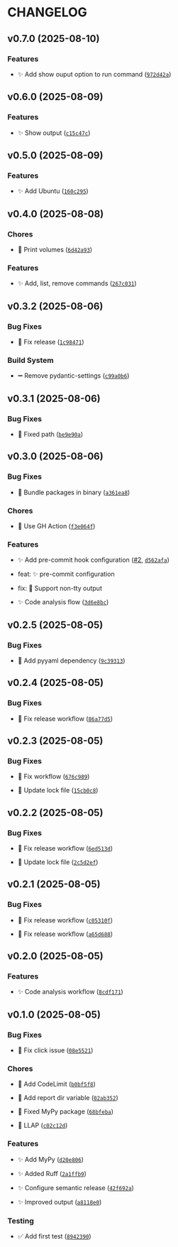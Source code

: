 # CHANGELOG


## v0.7.0 (2025-08-10)

### Features

- ✨ Add show ouput option to run command
  ([`972d42a`](https://github.com/getcapm/capm/commit/972d42ac8a55f83dacf9e04e6d97d341e4db09b1))


## v0.6.0 (2025-08-09)

### Features

- ✨ Show output
  ([`c15c47c`](https://github.com/getcapm/capm/commit/c15c47cf7d036bc99308446c4224b6d700825c2b))


## v0.5.0 (2025-08-09)

### Features

- ✨ Add Ubuntu
  ([`160c295`](https://github.com/getcapm/capm/commit/160c295864807892ef34807313f490d7c8edeb13))


## v0.4.0 (2025-08-08)

### Chores

- 🚧 Print volumes
  ([`6d42a93`](https://github.com/getcapm/capm/commit/6d42a93cf9a7809b448e5eebbc7a047053e9b49b))

### Features

- ✨ Add, list, remove commands
  ([`267c031`](https://github.com/getcapm/capm/commit/267c031f9eb33696253bd54aa5427e2058d21825))


## v0.3.2 (2025-08-06)

### Bug Fixes

- 🐛 Fix release
  ([`1c98471`](https://github.com/getcapm/capm/commit/1c98471ae1e621e638182bf8056bdb54527ed417))

### Build System

- ➖ Remove pydantic-settings
  ([`c99a0b6`](https://github.com/getcapm/capm/commit/c99a0b6b48142839ded8722d687ef65a1527a2a5))


## v0.3.1 (2025-08-06)

### Bug Fixes

- 🐛 Fixed path
  ([`be9e90a`](https://github.com/getcapm/capm/commit/be9e90a3808c046bf644ff84633d20d809b29298))


## v0.3.0 (2025-08-06)

### Bug Fixes

- 🐛 Bundle packages in binary
  ([`a361ea8`](https://github.com/getcapm/capm/commit/a361ea82c6fd35e27413ca772da7ccfcf6aad502))

### Chores

- 🚧 Use GH Action
  ([`f3e064f`](https://github.com/getcapm/capm/commit/f3e064f584603c59c9b634a943cbbfe44faae577))

### Features

- ✨ Add pre-commit hook configuration ([#2](https://github.com/getcapm/capm/pull/2),
  [`d562afa`](https://github.com/getcapm/capm/commit/d562afaf6754e0c9f46b935e9790e1edc1980936))

* feat: ✨ pre-commit configuration

* fix: 🐛 Support non-tty output

- ✨ Code analysis flow
  ([`3d6e8bc`](https://github.com/getcapm/capm/commit/3d6e8bcc9f4c8148265804ae7361ae2f2a995ffd))


## v0.2.5 (2025-08-05)

### Bug Fixes

- 🐛 Add pyyaml dependency
  ([`9c39313`](https://github.com/getcapm/capm/commit/9c393136a981243a95b16c88f4c0447572fc7bba))


## v0.2.4 (2025-08-05)

### Bug Fixes

- 🐛 Fix release workflow
  ([`86a77d5`](https://github.com/getcapm/capm/commit/86a77d57b7bab7561b850aa9950a1797f29fa11b))


## v0.2.3 (2025-08-05)

### Bug Fixes

- 🐛 Fix workflow
  ([`676c989`](https://github.com/getcapm/capm/commit/676c9895a64f2dad549d7e07f24d087d0b5e1916))

- 🐛 Update lock file
  ([`15cb0c8`](https://github.com/getcapm/capm/commit/15cb0c8b6ea0d8e591d51ba05cb29d2f4d630107))


## v0.2.2 (2025-08-05)

### Bug Fixes

- 🐛 Fix release workflow
  ([`6ed513d`](https://github.com/getcapm/capm/commit/6ed513da0b5d78c891b50a016872dcce83b457d6))

- 🐛 Update lock file
  ([`2c5d2ef`](https://github.com/getcapm/capm/commit/2c5d2ef777b4547c932ea3d43be76d4f3d491bd7))


## v0.2.1 (2025-08-05)

### Bug Fixes

- 🐛 Fix release workflow
  ([`c05310f`](https://github.com/getcapm/capm/commit/c05310f8bde6f660bb5f0413b66ae937c00a6062))

- 🐛 Fix release workflow
  ([`a65d688`](https://github.com/getcapm/capm/commit/a65d688b6952a17441818fab459ba90e7fb5db8e))


## v0.2.0 (2025-08-05)

### Features

- ✨ Code analysis workflow
  ([`8cdf171`](https://github.com/getcapm/capm/commit/8cdf171e4188321d26bc14c9f70d8a8cc47aae56))


## v0.1.0 (2025-08-05)

### Bug Fixes

- 🐛 Fix click issue
  ([`08e5521`](https://github.com/getcapm/capm/commit/08e5521a898773635d56153aad36832adcf33fa6))

### Chores

- 🚧 Add CodeLimit
  ([`b0bf5f8`](https://github.com/getcapm/capm/commit/b0bf5f81d04cae531f8edd42fc0e74b41bda4ad8))

- 🚧 Add report dir variable
  ([`02ab352`](https://github.com/getcapm/capm/commit/02ab3528c0c6d9341ace3c95fe03806e69566b88))

- 🚧 Fixed MyPy package
  ([`68bfeba`](https://github.com/getcapm/capm/commit/68bfeba9b87a8c56c77a96fdef5b4c27c0ea65dd))

- 🚧 LLAP
  ([`c02c12d`](https://github.com/getcapm/capm/commit/c02c12d38e1939ebcff64707f1b768c1724ee963))

### Features

- ✨ Add MyPy
  ([`d20e806`](https://github.com/getcapm/capm/commit/d20e80675a1111b2bac3aa9034b44a13647a2e0c))

- ✨ Added Ruff
  ([`2a1ffb9`](https://github.com/getcapm/capm/commit/2a1ffb96910b4af7c9c132effdaa241c786c6727))

- ✨ Configure semantic release
  ([`42f692a`](https://github.com/getcapm/capm/commit/42f692a314a27e6194371a719ba491a8deca2f7a))

- ✨ Improved output
  ([`a8118e0`](https://github.com/getcapm/capm/commit/a8118e0fba260f215f6bdd0c0bc02674f6a4c78e))

### Testing

- ✅ Add first test
  ([`8942390`](https://github.com/getcapm/capm/commit/8942390b8dd2832bc1b5e338b5eaecdd4eaca957))
